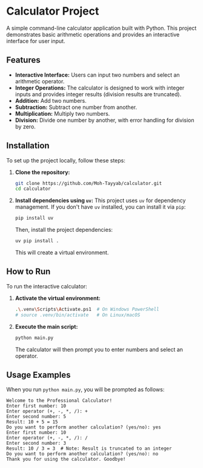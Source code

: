 # Calculator Project

A simple command-line calculator application built with Python. This project demonstrates basic arithmetic operations and provides an interactive interface for user input.

## Features

*   **Interactive Interface:** Users can input two numbers and select an arithmetic operator.
*   **Integer Operations:** The calculator is designed to work with integer inputs and provides integer results (division results are truncated).
*   **Addition:** Add two numbers.
*   **Subtraction:** Subtract one number from another.
*   **Multiplication:** Multiply two numbers.
*   **Division:** Divide one number by another, with error handling for division by zero.

## Installation

To set up the project locally, follow these steps:

1.  **Clone the repository:**
    ```bash
    git clone https://github.com/Moh-Tayyab/calculator.git
    cd calculator
    ```

2.  **Install dependencies using `uv`:**
    This project uses `uv` for dependency management. If you don't have `uv` installed, you can install it via `pip`:
    ```bash
    pip install uv
    ```
    Then, install the project dependencies:
    ```bash
    uv pip install .
    ```
    This will create a virtual environment.

## How to Run

To run the interactive calculator:

1.  **Activate the virtual environment:**
    ```bash
    .\.venv\Scripts\Activate.ps1  # On Windows PowerShell
    # source .venv/bin/activate   # On Linux/macOS
    ```

2.  **Execute the main script:**
    ```bash
    python main.py
    ```
    The calculator will then prompt you to enter numbers and select an operator.

## Usage Examples

When you run `python main.py`, you will be prompted as follows:

```
Welcome to the Professional Calculator!
Enter first number: 10
Enter operator (+, -, *, /): +
Enter second number: 5
Result: 10 + 5 = 15
Do you want to perform another calculation? (yes/no): yes
Enter first number: 10
Enter operator (+, -, *, /): /
Enter second number: 3
Result: 10 / 3 = 3  # Note: Result is truncated to an integer
Do you want to perform another calculation? (yes/no): no
Thank you for using the calculator. Goodbye!
```